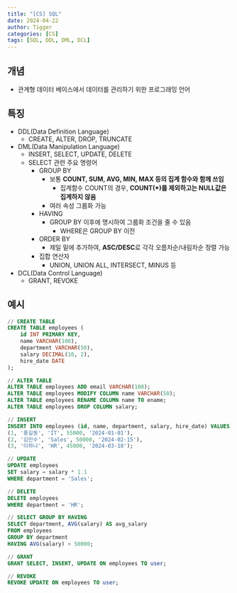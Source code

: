 ```yaml
---
title: "[CS] SQL"
date: 2024-04-22
author: Tigger
categories: [CS]
tags: [SQL, DDL, DML, DCL]
---
```


## 개념 
+ 관계형 데이터 베이스에서 데이터를 관리하기 위한 프로그래밍 언어

## 특징
+ DDL(Data Definition Language)
	+ CREATE, ALTER, DROP, TRUNCATE
+ DML(Data Manipulation Language)
	+ INSERT, SELECT, UPDATE, DELETE
	+ SELECT 관련 주요 명령어
		+ GROUP BY
			+ 보통 **COUNT, SUM, AVG, MIN, MAX 등의 집계 함수와 함께 쓰임**
				+ 집계함수 COUNT의 경우, **COUNT(*)를 제외하고는 NULL값은 집계하지 않음**
			+ 여러 속성 그룹화 가능
		+ HAVING
			+ GROUP BY 이후에 명시하여 그룹화 조건을 줄 수 있음
				+ WHERE은 GROUP BY 이전
		+ ORDER BY
			+ 제일 밑에 추가하여, **ASC/DESC**로 각각 오름차순/내림차순 정렬 가능
		+ 집합 연산자
			+ UNION, UNION ALL, INTERSECT, MINUS 등
+ DCL(Data Control Language)
	+ GRANT, REVOKE
	
## 예시
```sql
// CREATE TABLE
CREATE TABLE employees (
    id INT PRIMARY KEY,
    name VARCHAR(100),
    department VARCHAR(50),
    salary DECIMAL(10, 2),
    hire_date DATE
);

// ALTER TABLE
ALTER TABLE employees ADD email VARCHAR(100);
ALTER TABLE employees MODIFY COLUMN name VARCHAR(50);
ALTER TABLE employees RENAME COLUMN name TO ename;
ALTER TABLE employees DROP COLUMN salary;

// INSERT
INSERT INTO employees (id, name, department, salary, hire_date) VALUES
(1, '홍길동', 'IT', 55000, '2024-01-01'),
(2, '김민수', 'Sales', 50000, '2024-02-15'),
(3, '이하나', 'HR', 45000, '2024-03-10');

// UPDATE
UPDATE employees
SET salary = salary * 1.1
WHERE department = 'Sales';

// DELETE
DELETE employees
WHERE department = 'HR';

// SELECT GROUP BY HAVING
SELECT department, AVG(salary) AS avg_salary
FROM employees
GROUP BY department
HAVING AVG(salary) > 50000;

// GRANT
GRANT SELECT, INSERT, UPDATE ON employees TO user;

// REVOKE
REVOKE UPDATE ON employees TO user;

```
